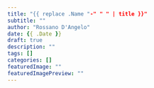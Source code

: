 ```yaml
---
title: "{{ replace .Name "-" " " | title }}"
subtitle: ""
author: "Rossano D'Angelo"
date: {{ .Date }}
draft: true
description: ""
tags: []
categories: []
featuredImage: ""
featuredImagePreview: ""
---
```


